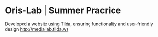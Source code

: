 # Oris-Lab | Summer Pracrice
Developed a website using Tilda, ensuring functionality and user-friendly design
http://media.lab.tilda.ws
